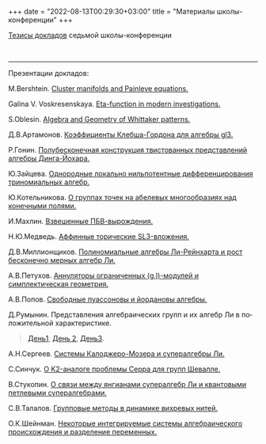 ﻿+++
date = "2022-08-13T00:29:30+03:00"
title = "Материалы школы-конференции"
+++
<p><a href="2018.Thesis.pdf">Тезисы докладов</a> седьмой школы-конференции</p>
<br><hr>
<p>Презентации докладов:</p>
<p>M.Bershtein. <a href="Bershtein.pdf">Cluster manifolds and Painleve equations.</a></p>
<p>Galina V. Voskresenskaya. <a href="Voskresenskaya.pdf">Eta-function in modern investigations.</a></p>
<p>S.Oblesin. <a href="Oblezin.pdf">Algebra and Geometry of Whittaker patterns.</a></p>
<p>Д.В.Артамонов. <a href="Artamonov.pdf">Коэффициенты Клебша-Гордона для алгебры gl3.</a></p>
<p>Р.Гонин. <a href="Gonin.pdf">Полубесконечная конструкция твистованных представлений алгебры Динга-Йохара.</a></p>
<p>Ю.Зайцева. <a href="Zaiceva.pdf">Однородные локально нильпотентные дифференцирования триномиальных алгебр.</a></p>
<p>Ю.Котельникова. <a href="Kotelnikova.pdf">О группах точек на абелевых многообразиях над конечными полями.</a></p>
<p>И.Махлин. <a href="Makhlin.pdf">Взвешенные ПБВ-вырождения.</a></p>
<p>Н.Ю.Медведь. <a href="Medved.pdf">Аффинные торические SL3-вложения.</a></p>
<p>Д.В.Миллионщиков. <a href="Millionshikov.pdf">Полиномиальные алгебры Ли-Рейнхарта и рост бесконечно мерных алгебр Ли.</a></p>
<p>А.В.Петухов. <a href="Petukhov.pdf">Аннуляторы ограниченных (g,l)-модулей и симплектическая геометрия.</a></p>
<p>А.В.Попов. <a href="Popov.pdf">Свободные пуассоновы и йордановы алгебры.</a></p>
<p>Д.Румынин. <span xml:lang="RU-RU" lang="RU-RU">Представления алгебраических</span><span xml:lang="EN-GB" lang="EN-GB"> </span><span xml:lang="RU-RU" lang="RU-RU">групп и их </span><span xml:lang="RU-RU" lang="RU-RU">алгебр Ли в положительной характеристике</span>.</p>
<blockquote>
  <p><a href="Ruminin-1.pptx">День1</a>, <a href="Ruminin-2.pptx">День 2</a>, <a href="Ruminin-3.pptx">День3</a>.</p>
</blockquote>
<p>А.Н.Сергеев. <a href="Sergeev.pdf">Системы Калоджеро-Мозера и супералгебры Ли.</a></p>
<p>С.Синчук. <a href="Sinchuk.pdf">О K2-аналоге проблемы Серра для групп Шевалле.</a></p>
<p>В.Стукопин. <a href="Stukopin.pdf">О связи между янгианами супералгебр Ли и квантовыми петлевыми супералгебрами.</a></p>
<p>С.В.Талалов. <a href="Talalov.pdf">Групповые методы в динамике вихревых нитей.</a></p>
<p>О.К.Шейнман. <a href="Sheinman.pdf">Некоторые интегрируемые системы алгебраического происхождения и разделение переменных.</a></p>
